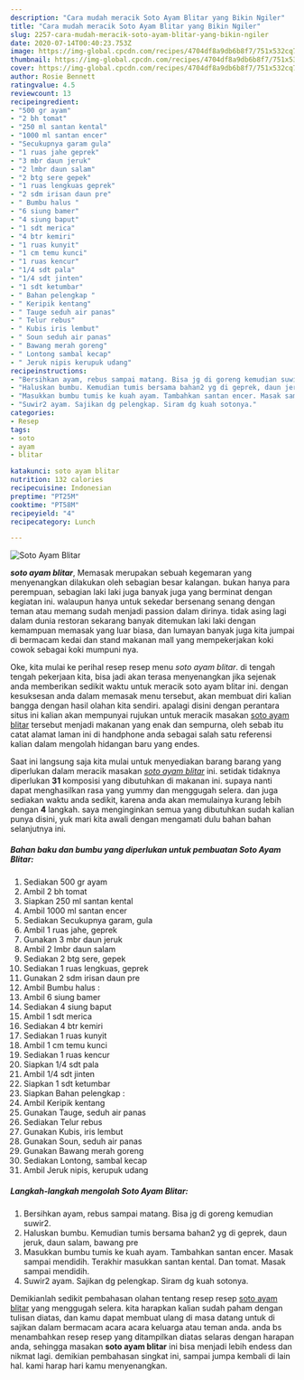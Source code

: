 ```yaml
---
description: "Cara mudah meracik Soto Ayam Blitar yang Bikin Ngiler"
title: "Cara mudah meracik Soto Ayam Blitar yang Bikin Ngiler"
slug: 2257-cara-mudah-meracik-soto-ayam-blitar-yang-bikin-ngiler
date: 2020-07-14T00:40:23.753Z
image: https://img-global.cpcdn.com/recipes/4704df8a9db6b8f7/751x532cq70/soto-ayam-blitar-foto-resep-utama.jpg
thumbnail: https://img-global.cpcdn.com/recipes/4704df8a9db6b8f7/751x532cq70/soto-ayam-blitar-foto-resep-utama.jpg
cover: https://img-global.cpcdn.com/recipes/4704df8a9db6b8f7/751x532cq70/soto-ayam-blitar-foto-resep-utama.jpg
author: Rosie Bennett
ratingvalue: 4.5
reviewcount: 13
recipeingredient:
- "500 gr ayam"
- "2 bh tomat"
- "250 ml santan kental"
- "1000 ml santan encer"
- "Secukupnya garam gula"
- "1 ruas jahe geprek"
- "3 mbr daun jeruk"
- "2 lmbr daun salam"
- "2 btg sere gepek"
- "1 ruas lengkuas geprek"
- "2 sdm irisan daun pre"
- " Bumbu halus "
- "6 siung bamer"
- "4 siung baput"
- "1 sdt merica"
- "4 btr kemiri"
- "1 ruas kunyit"
- "1 cm temu kunci"
- "1 ruas kencur"
- "1/4 sdt pala"
- "1/4 sdt jinten"
- "1 sdt ketumbar"
- " Bahan pelengkap "
- " Keripik kentang"
- " Tauge seduh air panas"
- " Telur rebus"
- " Kubis iris lembut"
- " Soun seduh air panas"
- " Bawang merah goreng"
- " Lontong sambal kecap"
- " Jeruk nipis kerupuk udang"
recipeinstructions:
- "Bersihkan ayam, rebus sampai matang. Bisa jg di goreng kemudian suwir2."
- "Haluskan bumbu. Kemudian tumis bersama bahan2 yg di geprek, daun jeruk, daun salam, bawang pre"
- "Masukkan bumbu tumis ke kuah ayam. Tambahkan santan encer. Masak sampai mendidih. Terakhir masukkan santan kental. Dan tomat. Masak sampai mendidih."
- "Suwir2 ayam. Sajikan dg pelengkap. Siram dg kuah sotonya."
categories:
- Resep
tags:
- soto
- ayam
- blitar

katakunci: soto ayam blitar 
nutrition: 132 calories
recipecuisine: Indonesian
preptime: "PT25M"
cooktime: "PT58M"
recipeyield: "4"
recipecategory: Lunch

---
```



![Soto Ayam Blitar](https://img-global.cpcdn.com/recipes/4704df8a9db6b8f7/751x532cq70/soto-ayam-blitar-foto-resep-utama.jpg)

<b><i>soto ayam blitar</i></b>, Memasak merupakan sebuah kegemaran yang menyenangkan dilakukan oleh sebagian besar kalangan. bukan hanya para perempuan, sebagian laki laki juga banyak juga yang berminat dengan kegiatan ini. walaupun hanya untuk sekedar bersenang senang dengan teman atau memang sudah menjadi passion dalam dirinya. tidak asing lagi dalam dunia restoran sekarang banyak ditemukan laki laki dengan kemampuan memasak yang luar biasa, dan lumayan banyak juga kita jumpai di bermacam kedai dan stand makanan mall yang mempekerjakan koki cowok sebagai koki mumpuni nya.

Oke, kita mulai ke perihal resep resep menu <i>soto ayam blitar</i>. di tengah tengah pekerjaan kita, bisa jadi akan terasa menyenangkan jika sejenak anda memberikan sedikit waktu untuk meracik soto ayam blitar ini. dengan kesuksesan anda dalam memasak menu tersebut, akan membuat diri kalian bangga dengan hasil olahan kita sendiri. apalagi disini dengan perantara situs ini kalian akan mempunyai rujukan untuk meracik masakan <u>soto ayam blitar</u> tersebut menjadi makanan yang enak dan sempurna, oleh sebab itu catat alamat laman ini di handphone anda sebagai salah satu referensi kalian dalam mengolah hidangan baru yang endes.




Saat ini langsung saja kita mulai untuk menyediakan barang barang yang diperlukan dalam meracik masakan <u><i>soto ayam blitar</i></u> ini. setidak tidaknya diperlukan <b>31</b> komposisi yang dibutuhkan di makanan ini. supaya nanti dapat menghasilkan rasa yang yummy dan menggugah selera. dan juga sediakan waktu anda sedikit, karena anda akan memulainya kurang lebih dengan <b>4</b> langkah. saya menginginkan semua yang dibutuhkan sudah kalian punya disini, yuk mari kita awali dengan mengamati dulu bahan bahan selanjutnya ini.

<!--inarticleads1-->

##### Bahan baku dan bumbu yang diperlukan untuk pembuatan Soto Ayam Blitar:

1. Sediakan 500 gr ayam
1. Ambil 2 bh tomat
1. Siapkan 250 ml santan kental
1. Ambil 1000 ml santan encer
1. Sediakan Secukupnya garam, gula
1. Ambil 1 ruas jahe, geprek
1. Gunakan 3 mbr daun jeruk
1. Ambil 2 lmbr daun salam
1. Sediakan 2 btg sere, gepek
1. Sediakan 1 ruas lengkuas, geprek
1. Gunakan 2 sdm irisan daun pre
1. Ambil  Bumbu halus :
1. Ambil 6 siung bamer
1. Sediakan 4 siung baput
1. Ambil 1 sdt merica
1. Sediakan 4 btr kemiri
1. Sediakan 1 ruas kunyit
1. Ambil 1 cm temu kunci
1. Sediakan 1 ruas kencur
1. Siapkan 1/4 sdt pala
1. Ambil 1/4 sdt jinten
1. Siapkan 1 sdt ketumbar
1. Siapkan  Bahan pelengkap :
1. Ambil  Keripik kentang
1. Gunakan  Tauge, seduh air panas
1. Sediakan  Telur rebus
1. Gunakan  Kubis, iris lembut
1. Gunakan  Soun, seduh air panas
1. Gunakan  Bawang merah goreng
1. Sediakan  Lontong, sambal kecap
1. Ambil  Jeruk nipis, kerupuk udang




<!--inarticleads2-->

##### Langkah-langkah mengolah Soto Ayam Blitar:

1. Bersihkan ayam, rebus sampai matang. Bisa jg di goreng kemudian suwir2.
1. Haluskan bumbu. Kemudian tumis bersama bahan2 yg di geprek, daun jeruk, daun salam, bawang pre
1. Masukkan bumbu tumis ke kuah ayam. Tambahkan santan encer. Masak sampai mendidih. Terakhir masukkan santan kental. Dan tomat. Masak sampai mendidih.
1. Suwir2 ayam. Sajikan dg pelengkap. Siram dg kuah sotonya.




Demikianlah sedikit pembahasan olahan tentang resep resep <u>soto ayam blitar</u> yang menggugah selera. kita harapkan kalian sudah paham dengan tulisan diatas, dan kamu dapat membuat ulang di masa datang untuk di sajikan dalam bermacam acara acara keluarga atau teman anda. anda bs menambahkan resep resep yang ditampilkan diatas selaras dengan harapan anda, sehingga masakan <b>soto ayam blitar</b> ini bisa menjadi lebih endess dan nikmat lagi. demikian pembahasan singkat ini, sampai jumpa kembali di lain hal. kami harap hari kamu menyenangkan.
